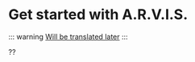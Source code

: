 # Get started with A.R.V.I.S.

::: warning
[Will be translated later](/ru/guide/get-started)
:::

??